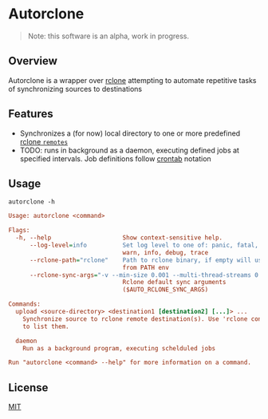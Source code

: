# Autorclone

> Note: this software is an alpha, work in progress.

## Overview

Autorclone is a wrapper over [rclone](https://rclone.org/) attempting to automate repetitive tasks of synchronizing sources to destinations

## Features

- Synchronizes a (for now) local directory to one or more predefined [rclone `remotes`](https://rclone.org/docs/)
- TODO: runs in background as a daemon, executing defined jobs at specified intervals. Job definitions follow [crontab](https://crontab.guru/) notation

## Usage

`autorclone -h`

```ini
Usage: autorclone <command>

Flags:
  -h, --help                    Show context-sensitive help.
      --log-level=info          Set log level to one of: panic, fatal, error,
                                warn, info, debug, trace
      --rclone-path="rclone"    Path to rclone binary, if empty will use rclone
                                from PATH env
      --rclone-sync-args="-v --min-size 0.001 --multi-thread-streams 0 --retries 1 --human-readable --track-renames --log-format shortfile sync"
                                Rclone default sync arguments
                                ($AUTO_RCLONE_SYNC_ARGS)

Commands:
  upload <source-directory> <destination1 [destination2] [...]> ...
    Synchronize source to rclone remote destination(s). Use 'rclone config show'
    to list them.

  daemon
    Run as a background program, executing schelduled jobs

Run "autorclone <command> --help" for more information on a command.
```

## License

[MIT](./LICENSE.md)
